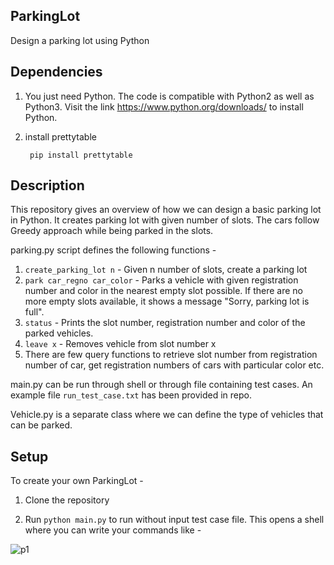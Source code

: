 ## ParkingLot
Design a parking lot using Python

## Dependencies

1. You just need Python. The code is compatible with Python2 as well as Python3. Visit the link https://www.python.org/downloads/ to install Python. 

2. install prettytable

        pip install prettytable

## Description

This repository gives an overview of how we can design a basic parking lot in Python. It creates parking lot with given number of slots. The cars follow Greedy approach while being parked in the slots.

parking.py script defines the following functions -

1. `create_parking_lot n` - Given n number of slots, create a parking lot
2. `park car_regno car_color` - Parks a vehicle with given registration number and color in the nearest empty slot possible. If there are no more empty slots available, it shows a message "Sorry, parking lot is full".
3. `status` - Prints the slot number, registration number and color of the parked vehicles.
4. `leave x` - Removes vehicle from slot number x
5. There are few query functions to retrieve slot number from registration number of car, get registration numbers of cars with particular color etc.

main.py can be run through shell or through file containing test cases. An example file `run_test_case.txt` has been provided in repo.


Vehicle.py is a separate class where we can define the type of vehicles that can be parked.

## Setup

To create your own ParkingLot - 

1. Clone the repository

2. Run `python main.py` to run without input test case file. This opens a shell where you can write your commands like -

  ![p1]()
  




